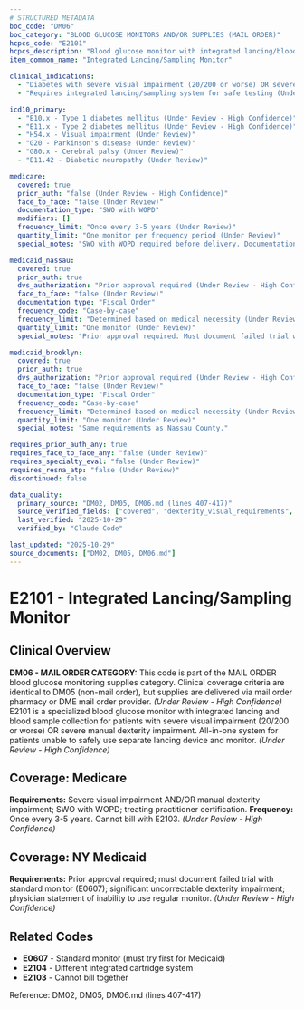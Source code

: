```yaml
---
# STRUCTURED METADATA
boc_code: "DM06"
boc_category: "BLOOD GLUCOSE MONITORS AND/OR SUPPLIES (MAIL ORDER)"
hcpcs_code: "E2101"
hcpcs_description: "Blood glucose monitor with integrated lancing/blood sample collection"
item_common_name: "Integrated Lancing/Sampling Monitor"

clinical_indications:
  - "Diabetes with severe visual impairment (20/200 or worse) OR severe impairment of manual dexterity (Under Review - High Confidence)"
  - "Requires integrated lancing/sampling system for safe testing (Under Review - High Confidence)"

icd10_primary:
  - "E10.x - Type 1 diabetes mellitus (Under Review - High Confidence)"
  - "E11.x - Type 2 diabetes mellitus (Under Review - High Confidence)"
  - "H54.x - Visual impairment (Under Review)"
  - "G20 - Parkinson's disease (Under Review)"
  - "G80.x - Cerebral palsy (Under Review)"
  - "E11.42 - Diabetic neuropathy (Under Review)"

medicare:
  covered: true
  prior_auth: "false (Under Review - High Confidence)"
  face_to_face: "false (Under Review)"
  documentation_type: "SWO with WOPD"
  modifiers: []
  frequency_limit: "Once every 3-5 years (Under Review)"
  quantity_limit: "One monitor per frequency period (Under Review)"
  special_notes: "SWO with WOPD required before delivery. Documentation of visual impairment AND/OR manual dexterity impairment in medical record. Treating practitioner certification of need for specialized system. Cannot bill with non-adjunctive CGM (E2103)."

medicaid_nassau:
  covered: true
  prior_auth: true
  dvs_authorization: "Prior approval required (Under Review - High Confidence)"
  face_to_face: "false (Under Review)"
  documentation_type: "Fiscal Order"
  frequency_code: "Case-by-case"
  frequency_limit: "Determined based on medical necessity (Under Review)"
  quantity_limit: "One monitor (Under Review)"
  special_notes: "Prior approval required. Must document failed trial with standard monitor (E0607) and significant uncorrectable dexterity impairment. Physician statement of inability to use regular monitor required."

medicaid_brooklyn:
  covered: true
  prior_auth: true
  dvs_authorization: "Prior approval required (Under Review - High Confidence)"
  face_to_face: "false (Under Review)"
  documentation_type: "Fiscal Order"
  frequency_code: "Case-by-case"
  frequency_limit: "Determined based on medical necessity (Under Review)"
  quantity_limit: "One monitor (Under Review)"
  special_notes: "Same requirements as Nassau County."

requires_prior_auth_any: true
requires_face_to_face_any: "false (Under Review)"
requires_specialty_eval: "false (Under Review)"
requires_resna_atp: "false (Under Review)"
discontinued: false

data_quality:
  primary_source: "DM02, DM05, DM06.md (lines 407-417)"
  source_verified_fields: ["covered", "dexterity_visual_requirements", "prior_approval_medicaid", "failed_trial_requirement"]
  last_verified: "2025-10-29"
  verified_by: "Claude Code"

last_updated: "2025-10-29"
source_documents: ["DM02, DM05, DM06.md"]
---
```


# E2101 - Integrated Lancing/Sampling Monitor

## Clinical Overview

**DM06 - MAIL ORDER CATEGORY:** This code is part of the MAIL ORDER blood glucose monitoring supplies category. Clinical coverage criteria are identical to DM05 (non-mail order), but supplies are delivered via mail order pharmacy or DME mail order provider. *(Under Review - High Confidence)*
E2101 is a specialized blood glucose monitor with integrated lancing and blood sample collection for patients with severe visual impairment (20/200 or worse) OR severe manual dexterity impairment. All-in-one system for patients unable to safely use separate lancing device and monitor. *(Under Review - High Confidence)*

## Coverage: Medicare
**Requirements:** Severe visual impairment AND/OR manual dexterity impairment; SWO with WOPD; treating practitioner certification. **Frequency:** Once every 3-5 years. Cannot bill with E2103. *(Under Review - High Confidence)*

## Coverage: NY Medicaid
**Requirements:** Prior approval required; must document failed trial with standard monitor (E0607); significant uncorrectable dexterity impairment; physician statement of inability to use regular monitor. *(Under Review - High Confidence)*

## Related Codes
- **E0607** - Standard monitor (must try first for Medicaid)
- **E2104** - Different integrated cartridge system
- **E2103** - Cannot bill together

Reference: DM02, DM05, DM06.md (lines 407-417)
